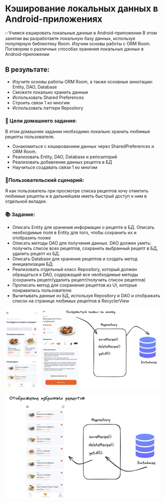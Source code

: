 # Кэширование локальных данных в Android-приложениях
✅Учимся кэшировать локальные данные в Android-приложении
В этом занятии вы разработаете локальную базу данных, используя популярную библиотеку Room. Изучим основы работы с ORM Room. Поговорим о различных способах хранения локальных данных в Android-приложении

## В результате:
- Изучите основы работы ORM Room, а также основные аннотации: Entity, DAO, Database
- Сможете локально хранить данные
- Использовать Shared Preferences
- Строить связи 1 ко многим
- Использовать паттерн Repository

### 🎯 Цели домашнего задания:

В этом домашнем задании необходимо локально хранить любимые рецепты пользователя.

- Ознакомиться с кэшированием данных через SharedPreferences и ORM Room.
- Реализовать Entity, DAO, Database и репозиторий
- Реализовать добавление данных рецепта в БД
- Научиться создавать связи 1 ко многим

### 👨Пользовательский сценарий:

Я как пользователь при просмотре списка рецептов хочу отметить любимые рецепты и в дальнейшем иметь быстрый доступ к ним в отдельной вкладке.

### 📚 Задание:

- Описать Entity для хранения информации о рецепте в БД. Описать необходимые поля в Entity для того, чтобы сохранить их и отобразить позже
- Описать методы DAO для получения данных. DAO должен уметь: получить список всех рецептов, сохранить выбранный рецепт в БД, удалить рецепт из БД.
- Описать Database для хранения рецептов и создать метод инициализации БД.
- Реализовать отдельный класс Repository, который должен обращаться к DAO, содержащий все необходимые методы (сохранить рецепт/удалить рецепт/получить список рецептов)
- Прописать метод для сохранения рецептов из UI, которые понравились пользователю
- Вычитывать данные из БД, используя Repository и DAO и отображать список на странице любимых рецептов в RecyclerView

![Сохранение данных рецепта](images/save.png)

![Получение списка избранных рецептов](images/read_from_db.png)

